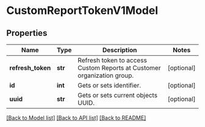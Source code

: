 # CustomReportTokenV1Model

## Properties
Name | Type | Description | Notes
------------ | ------------- | ------------- | -------------
**refresh_token** | **str** | Refresh token to access Custom Reports at Customer organization group. | [optional] 
**id** | **int** | Gets or sets identifier. | [optional] 
**uuid** | **str** | Gets or sets current objects UUID. | [optional] 

[[Back to Model list]](../README.md#documentation-for-models) [[Back to API list]](../README.md#documentation-for-api-endpoints) [[Back to README]](../README.md)


